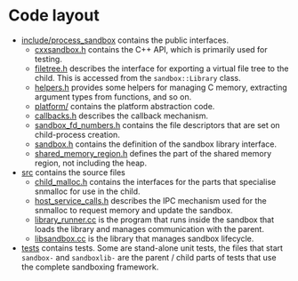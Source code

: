 # Code layout

 - [include/process_sandbox](../include/process_sandbox) contains the public interfaces.
   - [cxxsandbox.h](../include/process_sandbox/cxxsandbox.h) contains the C++ API, which is primarily used for testing.
   - [filetree.h](../include/process_sandbox/filetree.h) describes the interface for exporting a virtual file tree to the child.
     This is accessed from the `sandbox::Library` class.
   - [helpers.h](../include/process_sandbox/helpers.h) provides some helpers for managing C memory, extracting argument types from functions, and so on.
   - [platform/](../include/process_sandbox/platform) contains the platform abstraction code.
   - [callbacks.h](../include/process_sandbox/callbacks.h) describes the callback mechanism.
   - [sandbox_fd_numbers.h](../include/process_sandbox/sandbox_fd_numbers.h) contains the file descriptors that are set on child-process creation.
   - [sandbox.h](../include/process_sandbox/sandbox.h) contains the definition of the sandbox library interface.
   - [shared_memory_region.h](../include/process_sandbox/shared_memory_region.h) defines the part of the shared memory region, not including the heap.
 - [src](../src) contains the source files
   - [child_malloc.h](../src/child_malloc.h) contains the interfaces for the parts that specialise snmalloc for use in the child.
   - [host_service_calls.h](../src/host_service_calls.h) describes the IPC mechanism used for the snmalloc to request memory and update the sandbox.
   - [library_runner.cc](../src/library_runner.cc) is the program that runs inside the sandbox that loads the library and manages communication with the parent.
   - [libsandbox.cc](../src/libsandbox.cc) is the library that manages sandbox lifecycle.
 - [tests](../tests) contains tests.
   Some are stand-alone unit tests, the files that start `sandbox-` and `sandboxlib-` are the parent / child parts of tests that use the complete sandboxing framework.
